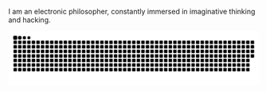 
I am an electronic philosopher, constantly immersed in imaginative thinking and hacking.

![](https://raw.githubusercontent.com/EtherealRise/EtherealRise/output/github-contribution-grid-snake.svg)              
